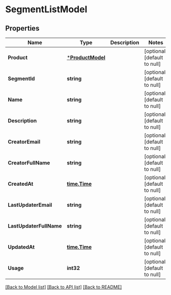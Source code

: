 # SegmentListModel

## Properties
Name | Type | Description | Notes
------------ | ------------- | ------------- | -------------
**Product** | [***ProductModel**](ProductModel.md) |  | [optional] [default to null]
**SegmentId** | **string** |  | [optional] [default to null]
**Name** | **string** |  | [optional] [default to null]
**Description** | **string** |  | [optional] [default to null]
**CreatorEmail** | **string** |  | [optional] [default to null]
**CreatorFullName** | **string** |  | [optional] [default to null]
**CreatedAt** | [**time.Time**](time.Time.md) |  | [optional] [default to null]
**LastUpdaterEmail** | **string** |  | [optional] [default to null]
**LastUpdaterFullName** | **string** |  | [optional] [default to null]
**UpdatedAt** | [**time.Time**](time.Time.md) |  | [optional] [default to null]
**Usage** | **int32** |  | [optional] [default to null]

[[Back to Model list]](../README.md#documentation-for-models) [[Back to API list]](../README.md#documentation-for-api-endpoints) [[Back to README]](../README.md)

